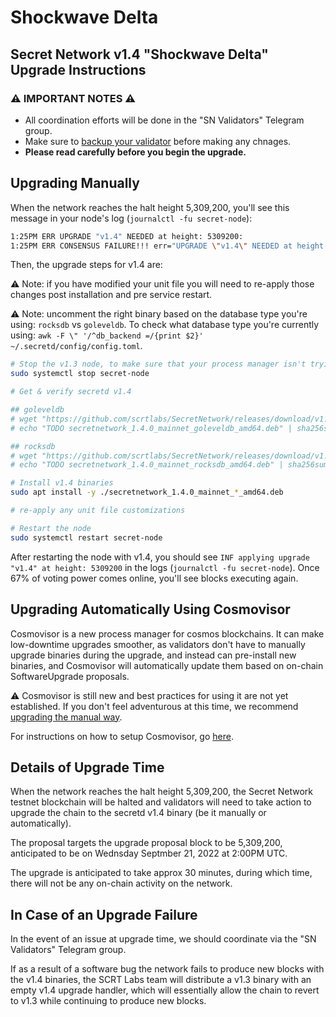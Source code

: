 # Shockwave Delta

## Secret Network v1.4 "Shockwave Delta" Upgrade Instructions <a href="#secret-network-v1-4-shockwave-delta-upgrade-instructions" id="secret-network-v1-4-shockwave-delta-upgrade-instructions"></a>

### ⚠️ IMPORTANT NOTES ⚠️ <a href="#important-notes" id="important-notes"></a>

- All coordination efforts will be done in the "SN Validators" Telegram group.
- Make sure to [backup your validator](../../node-runners/validator-backup.md) before making any chnages.
- **Please read carefully before you begin the upgrade.**

## Upgrading Manually <a href="#upgrading-manually" id="upgrading-manually"></a>

When the network reaches the halt height 5,309,200, you'll see this message in your node's log (`journalctl -fu secret-node`):

```bash
1:25PM ERR UPGRADE "v1.4" NEEDED at height: 5309200:
1:25PM ERR CONSENSUS FAILURE!!! err="UPGRADE \"v1.4\" NEEDED at height: 5309200
```

Then, the upgrade steps for v1.4 are:

⚠️ Note: if you have modified your unit file you will need to re-apply those changes post installation and pre service restart.

⚠️ Note: uncomment the right binary based on the database type you're using: `rocksdb` vs `goleveldb`. To check what database type you're currently using: `awk -F \" '/^db_backend =/{print $2}' ~/.secretd/config/config.toml`.

```bash
# Stop the v1.3 node, to make sure that your process manager isn't trying to restart it while you upgrade
sudo systemctl stop secret-node

# Get & verify secretd v1.4

## goleveldb
# wget "https://github.com/scrtlabs/SecretNetwork/releases/download/v1.4.0/secretnetwork_1.4.0_mainnet_goleveldb_amd64.deb"
# echo "TODO secretnetwork_1.4.0_mainnet_goleveldb_amd64.deb" | sha256sum --check

## rocksdb
# wget "https://github.com/scrtlabs/SecretNetwork/releases/download/v1.4.0/secretnetwork_1.4.0_mainnet_rocksdb_amd64.deb"
# echo "TODO secretnetwork_1.4.0_mainnet_rocksdb_amd64.deb" | sha256sum --check

# Install v1.4 binaries
sudo apt install -y ./secretnetwork_1.4.0_mainnet_*_amd64.deb

# re-apply any unit file customizations

# Restart the node
sudo systemctl restart secret-node
```

After restarting the node with v1.4, you should see `INF applying upgrade "v1.4" at height: 5309200` in the logs (`journalctl -fu secret-node`). Once 67% of voting power comes online, you'll see blocks executing again.

## Upgrading Automatically Using Cosmovisor <a href="#upgrading-automatically-using-cosmovisor" id="upgrading-automatically-using-cosmovisor"></a>

Cosmovisor is a new process manager for cosmos blockchains. It can make low-downtime upgrades smoother, as validators don't have to manually upgrade binaries during the upgrade, and instead can pre-install new binaries, and Cosmovisor will automatically update them based on on-chain SoftwareUpgrade proposals.

⚠️ Cosmovisor is still new and best practices for using it are not yet established. If you don't feel adventurous at this time, we recommend [upgrading the manual way](#upgrading-manually).

For instructions on how to setup Cosmovisor, go [here](/validators/migration/cosmovisor.md).

## Details of Upgrade Time <a href="#details-of-upgrade-time" id="details-of-upgrade-time"></a>

When the network reaches the halt height 5,309,200, the Secret Network testnet blockchain will be halted and validators will need to take action to upgrade the chain to the secretd v1.4 binary (be it manually or automatically).

The proposal targets the upgrade proposal block to be 5,309,200, anticipated to be on Wednsday Septmber 21, 2022 at 2:00PM UTC.

The upgrade is anticipated to take approx 30 minutes, during which time, there will not be any on-chain activity on the network.

## In Case of an Upgrade Failure <a href="#in-case-of-an-upgrade-failure" id="in-case-of-an-upgrade-failure"></a>

In the event of an issue at upgrade time, we should coordinate via the "SN Validators" Telegram group.

If as a result of a software bug the network fails to produce new blocks with the v1.4 binaries, the SCRT Labs team will distribute a v1.3 binary with an empty v1.4 upgrade handler, which will essentially allow the chain to revert to v1.3 while continuing to produce new blocks.
